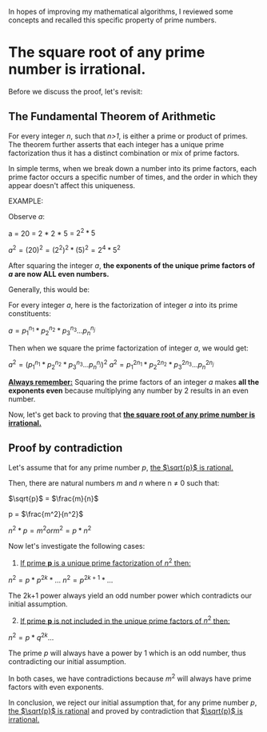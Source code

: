 In hopes of improving my mathematical algorithms, I reviewed some concepts and
recalled this specific property of prime numbers.

# The square root of any prime number is irrational.


Before we discuss the proof, let's revisit:

## The Fundamental Theorem of Arithmetic

For every integer *n*, such that *n>1*, is either a prime or product of primes.
The theorem further asserts that each integer has a unique prime factorization thus it has a distinct combination or mix of prime factors. 

In simple terms, when we break down a number into its prime factors, each prime factor occurs a specific number of times, and the order in which they appear doesn't affect this uniqueness.

EXAMPLE:

Observe *a*:

a = 20 = 2 * 2 * 5 = $2^2 * 5$ 

$a^2 = (20)^2 = (2^2)^2 * (5)^2 = 2^4 * 5^2$

After squaring the integer *a*, **the exponents of the unique prime factors of *a* are now ALL even numbers.**


Generally, this would be:

For every integer *a*, here is the factorization of integer *a* into its prime constituents:

$a = p_1^{n_1} * p_2^{n_2} * p_3^{n_3} ... p_n^{n_j}$

Then when we square the prime factorization of integer *a*, we would get:

$a^2 = (p_1^{n_1} * p_2^{n_2} * p_3^{n_3} ... p_n^{n_j})^2$
$a^2 = p_1^{2n_1} * p_2^{2n_2} * p_3^{2n_3} ... p_n^{2n_j}$

<ins>**Always remember:**</ins> Squaring the prime factors of an integer *a* makes **all the exponents even** because multiplying any number by 2 results in an even number.



Now, let's get back to proving that <ins>**the square root of any prime number is irrational.**</ins>

## Proof by contradiction

Let's assume that for any prime number *p*, <ins>the $\sqrt{p}$  is rational.</ins> 

Then, there are natural numbers *m* and *n* where n $\neq$ 0 such that:

$\sqrt{p}$ = $\frac{m}{n}$

p = $\frac{m^2}{n^2}$

$n^2 * p= m^2   or  m^2 = p * n^2$

Now let's investigate the following cases:

1. <ins>If prime **p** is a unique prime factorization of $n^2$ then:</ins>

$n^2 = p * p^{2k} * ...$
$n^2 = p^{2k+1} * ...$

The 2k+1 power always yield an odd number power which contradicts our initial assumption.



2. <ins>If prime **p** is not included in the unique prime factors of $n^2$ then:</ins>

$n^2 = p * q^{2k} ...$

The prime *p* will always have a power by 1 which is an odd number, thus contradicting our initial assumption.



In both cases, we have contradictions because  $m^2$ will always have prime factors with even exponents.


In conclusion, we reject our initial assumption that, for  any prime number *p*, <ins>the $\sqrt{p}$  is rational</ins> and proved by contradiction that <ins>$\sqrt{p}$ is irrational.</ins>
